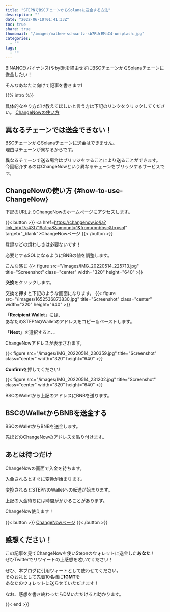```yaml
---
title: "STEPNでBSCチェーンからSolanaに送金する方法"
description: ""
date: "2022-06-10T01:41:33Z"
toc: true
share: true
thumbnail: "/images/mathew-schwartz-sb7RUrRMaC4-unsplash.jpg"
categories:
  - ""
tags:
  - ""
---
```


BINANCE(バイナンス)やbyBitを経由せずにBSCチェーンからSolanaチェーンに送金したい！  

そんなあなたに向けて記事を書きます!

<!--more-->

{{% intro %}} 

具体的なやり方だけ教えてほしいと言う方は下記のリンクをクリックしてください。
[ChangeNowの使い方](#how-to-use-ChangeNow)

## 異なるチェーンでは送金できない！

BSCチェーンからSolanaチェーンに送金はできません。  
理由はチェーンが異なるからです。  

異なるチェーンで送る場合はブリッジをすることにより送ることができます。  
今回紹介するのはChangeNowという異なるチェーンをブリッジするサービスです。  



## ChangeNowの使い方 {#how-to-use-ChangeNow}

下記のURLよりChangeNowのホームページにアクセスします。

{{< button >}}
<a href=https://changenow.io/ja?link_id=f7a43f719a1ca8&amount=1&from=bnbbsc&to=sol" target="_blank">ChangeNowページ</a>
{{< /button >}}

登録などの煩わしさは必要ないです！  

必要とするSOLになるようにBNBの値を調整します。   

こんな感じ
{{< figure src="/images/IMG_20220514_225713.jpg" title="Screenshot" class="center" width="320" height="640" >}}

**交換**をクリックします。

交換を押すと下記のような画面になります。
{{< figure src="/images/1652536873830.jpg" title="Screenshot" class="center" width="320" height="640" >}}

「**Recipient Wallet**」には、  
あなたのSTEPNのWalletのアドレスをコピー＆ペーストします。 
  
「**Next**」を選択すると、、  

ChangeNowアドレスが表示されます。 

{{< figure src="/images/IMG_20220514_230359.jpg" title="Screenshot" class="center" width="320" height="640" >}}

**Confirm**を押してください!  

{{< figure src="/images/IMG_20220514_231202.jpg" title="Screenshot" class="center" width="320" height="640" >}}

BSCのWalletから上記のアドレスにBNBを送ります。

## BSCのWalletからBNBを送金する

BSCのWalletからBNBを送金します。

先ほどのChangeNowのアドレスを貼り付けます。

## あとは待つだけ

ChangeNowの画面で入金を待ちます。  

入金されるとすぐに変換が始まります。

変換されるとSTEPNのWalletへの転送が始まります。

上記の入金待ちには時間がかかることがあります。

ChangeNow使えます！

{{< button >}}
<a href="https://changenow.io/ja?link_id=f7a43f719a1ca8&amount=1&from=bnbbsc&to=sol" target="_blank">ChangeNowページ</a>
{{< /button >}}

## 感想ください！

この記事を見てChangeNowを使いStepnのウォレットに送金した**あなた**！     
ぜひTwitterでリツイートの上感想を呟いてください！    

ぜひ、本ブログに引用ツィートとして使わせてください。  
そのお礼として先着10名様に**1GMT**を  
あなたのウォレットに送らせていただきます！  

なお、感想を書き終わったらDMいただけると助かります。  

{{< end >}}






